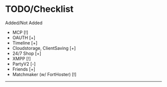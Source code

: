 
# TODO/Checklist

Added/Not Added
- MCP [!] 
- OAUTH [+]
- Timeline [+]
- Cloudstorage, ClientSaving [+]
- 24/7 Shop [+]
- XMPP [!]
- PartyV2 [-]
- Friends [+]
- Matchmaker (w/ FortHoster) [!]

---
